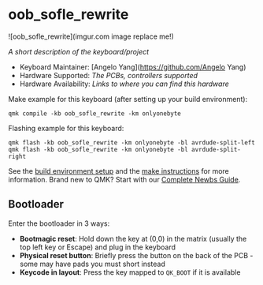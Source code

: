 # oob_sofle_rewrite

![oob_sofle_rewrite](imgur.com image replace me!)

*A short description of the keyboard/project*

* Keyboard Maintainer: [Angelo Yang](https://github.com/Angelo Yang)
* Hardware Supported: *The PCBs, controllers supported*
* Hardware Availability: *Links to where you can find this hardware*

Make example for this keyboard (after setting up your build environment):

    qmk compile -kb oob_sofle_rewrite -km onlyonebyte

Flashing example for this keyboard:

    qmk flash -kb oob_sofle_rewrite -km onlyonebyte -bl avrdude-split-left
    qmk flash -kb oob_sofle_rewrite -km onlyonebyte -bl avrdude-split-right

See the [build environment setup](https://docs.qmk.fm/#/getting_started_build_tools) and the [make instructions](https://docs.qmk.fm/#/getting_started_make_guide) for more information. Brand new to QMK? Start with our [Complete Newbs Guide](https://docs.qmk.fm/#/newbs).

## Bootloader

Enter the bootloader in 3 ways:

* **Bootmagic reset**: Hold down the key at (0,0) in the matrix (usually the top left key or Escape) and plug in the keyboard
* **Physical reset button**: Briefly press the button on the back of the PCB - some may have pads you must short instead
* **Keycode in layout**: Press the key mapped to `QK_BOOT` if it is available
